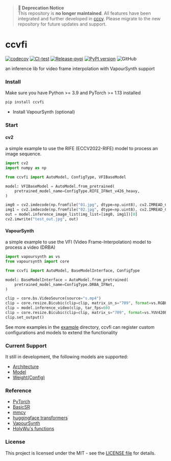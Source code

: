 > **🚨 Deprecation Notice**  
> This repository is **no longer maintained**. All features have been integrated and further developed in [cccv](https://github.com/EutropicAI/cccv). Please migrate to the new repository for future updates and support.

# ccvfi

[![codecov](https://codecov.io/gh/EutropicAI/ccvfi/graph/badge.svg?token=VK0BHDUXAI)](https://codecov.io/gh/EutropicAI/ccvfi)
[![CI-test](https://github.com/EutropicAI/ccvfi/actions/workflows/CI-test.yml/badge.svg)](https://github.com/EutropicAI/ccvfi/actions/workflows/CI-test.yml)
[![Release-pypi](https://github.com/EutropicAI/ccvfi/actions/workflows/Release.yml/badge.svg)](https://github.com/EutropicAI/ccvfi/actions/workflows/Release.yml)
[![PyPI version](https://badge.fury.io/py/ccvfi.svg)](https://badge.fury.io/py/ccvfi)
![GitHub](https://img.shields.io/github/license/EutropicAI/ccvfi)

an inference lib for video frame interpolation with VapourSynth support

### Install

Make sure you have Python >= 3.9 and PyTorch >= 1.13 installed

```bash
pip install ccvfi
```

- Install VapourSynth (optional)

### Start

#### cv2

a simple example to use the RIFE (ECCV2022-RIFE) model to process an image sequence.

```python
import cv2
import numpy as np

from ccvfi import AutoModel, ConfigType, VFIBaseModel

model: VFIBaseModel = AutoModel.from_pretrained(
    pretrained_model_name=ConfigType.RIFE_IFNet_v426_heavy,
)

img0 = cv2.imdecode(np.fromfile("01.jpg", dtype=np.uint8), cv2.IMREAD_COLOR)
img1 = cv2.imdecode(np.fromfile("02.jpg", dtype=np.uint8), cv2.IMREAD_COLOR)
out = model.inference_image_list(img_list=[img0, img1])[0]
cv2.imwrite("test_out.jpg", out)
```

#### VapourSynth

a simple example to use the VFI (Video Frame-Interpolation) model to process a video (DRBA)

```python
import vapoursynth as vs
from vapoursynth import core

from ccvfi import AutoModel, BaseModelInterface, ConfigType

model: BaseModelInterface = AutoModel.from_pretrained(
    pretrained_model_name=ConfigType.DRBA_IFNet,
)

clip = core.bs.VideoSource(source="s.mp4")
clip = core.resize.Bicubic(clip=clip, matrix_in_s="709", format=vs.RGBH)
clip = model.inference_video(clip, tar_fps=60)
clip = core.resize.Bicubic(clip=clip, matrix_s="709", format=vs.YUV420P16)
clip.set_output()
```

See more examples in the [example](./example) directory, ccvfi can register custom configurations and models to extend the functionality

### Current Support

It still in development, the following models are supported:

- [Architecture](./ccvfi/type/arch.py)
- [Model](./ccvfi/type/model.py)
- [Weight(Config)](./ccvfi/type/config.py)

### Reference

- [PyTorch](https://github.com/pytorch/pytorch)
- [BasicSR](https://github.com/XPixelGroup/BasicSR)
- [mmcv](https://github.com/open-mmlab/mmcv)
- [huggingface transformers](https://github.com/huggingface/transformers)
- [VapourSynth](https://www.vapoursynth.com/)
- [HolyWu's functions](https://github.com/HolyWu)

### License

This project is licensed under the MIT - see
the [LICENSE file](./LICENSE) for details.
